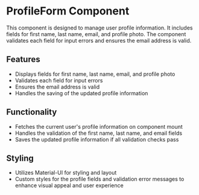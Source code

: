 # ProfileForm Component

This component is designed to manage user profile information. It includes fields for first name, last name, email, and profile photo. The component validates each field for input errors and ensures the email address is valid.

## Features

- Displays fields for first name, last name, email, and profile photo
- Validates each field for input errors
- Ensures the email address is valid
- Handles the saving of the updated profile information

## Functionality

- Fetches the current user's profile information on component mount
- Handles the validation of the first name, last name, and email fields
- Saves the updated profile information if all validation checks pass

## Styling

- Utilizes Material-UI for styling and layout
- Custom styles for the profile fields and validation error messages to enhance visual appeal and user experience
